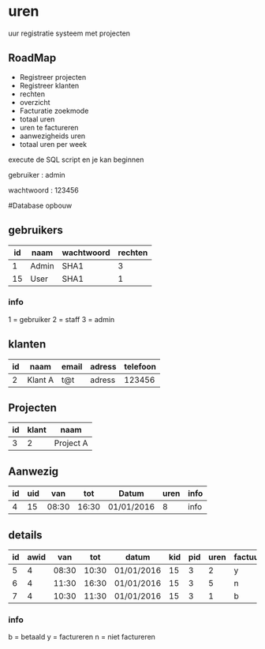 # uren
uur registratie systeem met projecten

## RoadMap
+ Registreer projecten
+ Registreer klanten
+ rechten
+ overzicht
+ Facturatie zoekmode
+ totaal uren
+ uren te factureren
+ aanwezigheids uren
+ totaal uren per week

execute de SQL script en je kan beginnen 

gebruiker : admin 

wachtwoord : 123456

#Database opbouw

## gebruikers
| id |   naam 	 | wachtwoord | rechten |
|----|-----------|------------|---------|
| 1	 |	 Admin	 | 	  SHA1	  |    3  	|
| 15 | 	 User	 |    SHA1	  |	   1  	|
### info
1 = gebruiker
2 = staff
3 = admin

## klanten
| id |	 naam  | email | adress | telefoon |
|----|---------|-------|--------|----------|
| 2	 | Klant A |  t@t  | adress |  123456  |

## Projecten
| id | klant |    naam 	 |
|----|-------|-----------|
| 3	 |   2   | Project A |

## Aanwezig
| id |  uid | van  |  tot |	  Datum   | uren | info |
|----|------|------|------|-----------|------|------|
| 4	 |	15  | 08:30| 16:30|01/01/2016 |   8	 | info |

## details
| id | awid |  van  |  tot  |	 datum	 | kid | pid | uren | factuur | info |
|----|------|-------|-------|------------|-----|-----|------|---------|------|
| 5	 |	 4  | 08:30 | 10:30 | 01/01/2016 | 15  |  3  | 	2   |	y     | info |
| 6	 |	 4  | 11:30 | 16:30 | 01/01/2016 | 15  |  3  | 	5   |	n     | info |
| 7	 |	 4  | 10:30 | 11:30 | 01/01/2016 | 15  |  3  | 	1   |	b     | info |

### info
b = betaald
y = factureren
n = niet factureren
